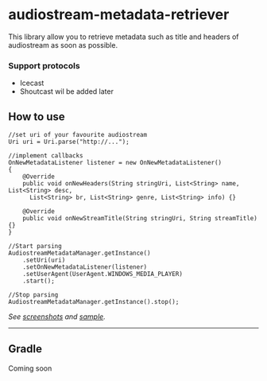 # audiostream-metadata-retriever

This library allow you to retrieve metadata such as title and headers of audiostream as soon as possible.

### Support protocols
 - Icecast
 - Shoutcast wil be added later
 
## How to use
```
//set uri of your favourite audiostream
Uri uri = Uri.parse("http://...");

//implement callbacks
OnNewMetadataListener listener = new OnNewMetadataListener()
{
    @Override
    public void onNewHeaders(String stringUri, List<String> name, List<String> desc,
      List<String> br, List<String> genre, List<String> info) {}
      
    @Override
    public void onNewStreamTitle(String stringUri, String streamTitle) {}
}

//Start parsing
AudiostreamMetadataManager.getInstance()
    .setUri(uri)
    .setOnNewMetadataListener(listener)
    .setUserAgent(UserAgent.WINDOWS_MEDIA_PLAYER)
    .start();
    
//Stop parsing
AudiostreamMetadataManager.getInstance().stop();
```
*See [screenshots](/screenshots) and [sample](/app).*

---
## Gradle
Coming soon
